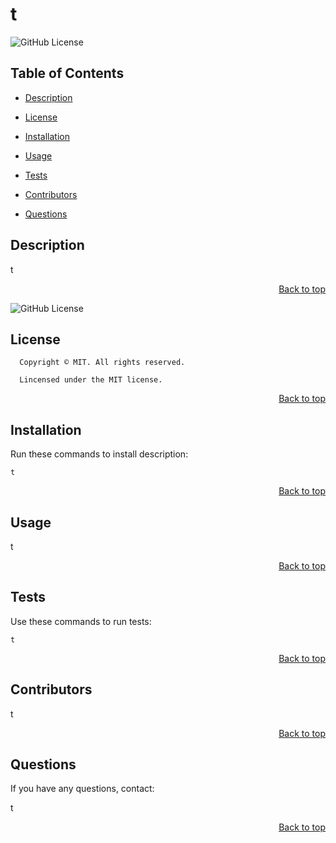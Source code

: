 <h1 id='title'> t </h1>

![GitHub License](https://img.shields.io/badge/license-MIT-blue.svg)

<h2 id='contents'> Table of Contents </h2>

* [Description](#description)

* [License](#license)


* [Installation](#installation)

* [Usage](#usage)
 
* [Tests](#tests)

* [Contributors](#contributors)

* [Questions](#questions) 

<h2 id='description'> Description </h2>

t

<p style='text-align: right;'><a href='#title'>Back to top</a></p>

![GitHub License](https://img.shields.io/badge/license-MIT-blue.svg)
<h2 id='license'>License</h2>

      Copyright © MIT. All rights reserved.
      
      Lincensed under the MIT license.

<p style='text-align: right;'><a href='#title'>Back to top</a></p>

<h2 id='installation'> Installation </h2>

Run these commands to install description:

```
t
```

<p style='text-align: right;'><a href='#title'>Back to top</a></p>

<h2 id='usage'> Usage </h2>

t

<p style='text-align: right;'><a href='#title'>Back to top</a></p>

    
<h2 id='tests'> Tests </h2>
    
Use these commands to run tests:

```
t
```
    
<p style='text-align: right;'><a href='#title'>Back to top</a></p>
    
<h2 id='contributors'> Contributors </h2>

t

<p style='text-align: right;'><a href='#title'>Back to top</a></p>

<h2 id='questions'> Questions </h2>

If you have any questions, contact:

t

<p style='text-align: right;'><a href='#title'>Back to top</a></p>

